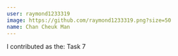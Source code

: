```yaml
---
user: raymond1233319
image: https://github.com/raymond1233319.png?size=50
name: Chan Cheuk Man
---
```

I contributed as the: Task 7

<!-- 
Note: Please put down your own information, and register your real contribution. Check the md syntax and DO NOT set up a table...
-->
